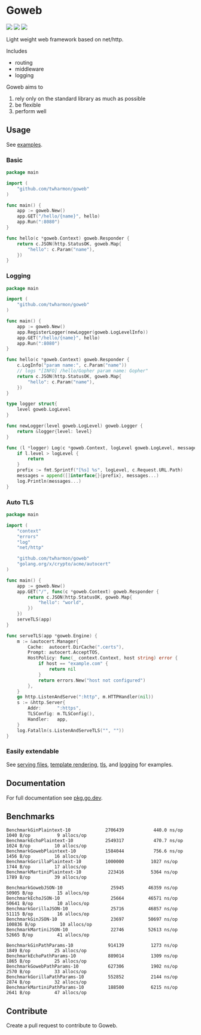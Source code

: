 # Goweb

![](https://github.com/twharmon/goweb/workflows/Test/badge.svg) [![](https://goreportcard.com/badge/github.com/twharmon/goweb)](https://goreportcard.com/report/github.com/twharmon/goweb) [![](https://gocover.io/_badge/github.com/twharmon/goweb)](https://gocover.io/github.com/twharmon/goweb)

Light weight web framework based on net/http.

Includes
- routing
- middleware
- logging

Goweb aims to
1. rely only on the standard library as much as possible
2. be flexible
3. perform well

## Usage
See [examples](https://github.com/twharmon/goweb/tree/master/examples).

### Basic
```go
package main

import (
	"github.com/twharmon/goweb"
)

func main() {
    app := goweb.New()
    app.GET("/hello/{name}", hello)
    app.Run(":8080")
}

func hello(c *goweb.Context) goweb.Responder {
    return c.JSON(http.StatusOK, goweb.Map{
        "hello": c.Param("name"),
    })
}
```

### Logging
```go
package main

import (
	"github.com/twharmon/goweb"
)

func main() {
    app := goweb.New()
	app.RegisterLogger(newLogger(goweb.LogLevelInfo))
    app.GET("/hello/{name}", hello)
    app.Run(":8080")
}

func hello(c *goweb.Context) goweb.Responder {
    c.LogInfo("param name:", c.Param("name"))
    // logs "[INFO] /hello/Gopher param name: Gopher"
    return c.JSON(http.StatusOK, goweb.Map{
        "hello": c.Param("name"),
    })
}

type logger struct{
	level goweb.LogLevel
}

func newLogger(level goweb.LogLevel) goweb.Logger {
	return &logger{level: level}
}

func (l *logger) Log(c *goweb.Context, logLevel goweb.LogLevel, messages ...interface{}) {
	if l.level > logLevel {
		return
	}
	prefix := fmt.Sprintf("[%s] %s", logLevel, c.Request.URL.Path)
	messages = append([]interface{}{prefix}, messages...)
	log.Println(messages...)
}
```

### Auto TLS
```go
package main

import (
	"context"
	"errors"
	"log"
	"net/http"

	"github.com/twharmon/goweb"
	"golang.org/x/crypto/acme/autocert"
)

func main() {
	app := goweb.New()
	app.GET("/", func(c *goweb.Context) goweb.Responder {
		return c.JSON(http.StatusOK, goweb.Map{
			"hello": "world",
		})
	})
	serveTLS(app)
}

func serveTLS(app *goweb.Engine) {
	m := &autocert.Manager{
		Cache:  autocert.DirCache(".certs"),
		Prompt: autocert.AcceptTOS,
		HostPolicy: func(_ context.Context, host string) error {
			if host == "example.com" {
				return nil
			}
			return errors.New("host not configured")
		},
	}
	go http.ListenAndServe(":http", m.HTTPHandler(nil))
	s := &http.Server{
		Addr:      ":https",
		TLSConfig: m.TLSConfig(),
		Handler:   app,
	}
	log.Fatalln(s.ListenAndServeTLS("", ""))
}
```

### Easily extendable
See [serving files](https://github.com/twharmon/goweb/tree/master/examples/files), [template rendering](https://github.com/twharmon/goweb/tree/master/examples/templates), [tls](https://github.com/twharmon/goweb/tree/master/examples/tls), and [logging](https://github.com/twharmon/goweb/tree/master/examples/logging) for examples.

## Documentation
For full documentation see [pkg.go.dev](https://pkg.go.dev/github.com/twharmon/goweb).

## Benchmarks
```
BenchmarkGinPlaintext-10         	 2706439	       440.0 ns/op	    1040 B/op	       9 allocs/op
BenchmarkEchoPlaintext-10        	 2549317	       470.7 ns/op	    1024 B/op	      10 allocs/op
BenchmarkGowebPlaintext-10       	 1584044	       756.6 ns/op	    1456 B/op	      16 allocs/op
BenchmarkGorillaPlaintext-10     	 1000000	      1027 ns/op	    1744 B/op	      17 allocs/op
BenchmarkMartiniPlaintext-10     	  223416	      5364 ns/op	    1789 B/op	      39 allocs/op

BenchmarkGowebJSON-10            	   25945	     46359 ns/op	   50905 B/op	      15 allocs/op
BenchmarkEchoJSON-10             	   25664	     46571 ns/op	   50641 B/op	      10 allocs/op
BenchmarkGorillaJSON-10          	   25716	     46857 ns/op	   51115 B/op	      16 allocs/op
BenchmarkGinJSON-10              	   23697	     50697 ns/op	  100836 B/op	      10 allocs/op
BenchmarkMartiniJSON-10          	   22746	     52613 ns/op	   52665 B/op	      41 allocs/op

BenchmarkGinPathParams-10        	  914139	      1273 ns/op	    1849 B/op	      25 allocs/op
BenchmarkEchoPathParams-10       	  889014	      1309 ns/op	    1865 B/op	      25 allocs/op
BenchmarkGowebPathParams-10      	  627306	      1902 ns/op	    2570 B/op	      33 allocs/op
BenchmarkGorillaPathParams-10    	  552852	      2144 ns/op	    2874 B/op	      32 allocs/op
BenchmarkMartiniPathParams-10    	  188500	      6215 ns/op	    2641 B/op	      47 allocs/op
```

## Contribute
Create a pull request to contribute to Goweb.

